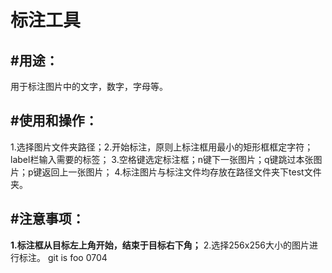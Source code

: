 # 标注工具
## #用途：
用于标注图片中的文字，数字，字母等。

## #使用和操作：
1.选择图片文件夹路径；2.开始标注，原则上标注框用最小的矩形框框定字符；label栏输入需要的标签；
3.空格键选定标注框；n键下一张图片；q键跳过本张图片；p键返回上一张图片；
4.标注图片与标注文件均存放在路径文件夹下test文件夹。

## #注意事项：
**1.标注框从目标左上角开始，结束于目标右下角；**
2.选择256x256大小的图片进行标注。
git is foo 0704
